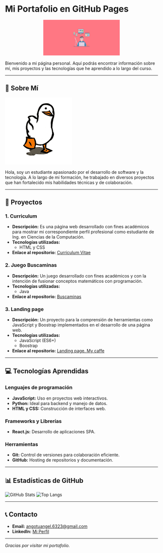 # Mi Portafolio en GitHub Pages

<div align="center">
  <img src="media/coding.jpg" alt="Imagen referencial de programación" style="width:50%; height:auto;">
</div>

Bienvenido a mi página personal. Aquí podrás encontrar información sobre mí, mis proyectos y las tecnologías que he aprendido a lo largo del curso.

---

## 🌟 Sobre Mí

![Duck dance](media/duckdance.gif "GIF Duck dance")

Hola, soy un estudiante apasionado por el desarrollo de software y la tecnología. A lo largo de mi formación, he trabajado en diversos proyectos que han fortalecido mis habilidades técnicas y de colaboración.

---

## 🚀 Proyectos

### 1. **Curriculum**
- **Descripción:** Es una página web desarrollado con fines académicos para mostrar mi correspondiente perfil profesional como estudiante de Ing. en Ciencias de la Computación.
- **Tecnologías utilizadas:** 
  - HTML y CSS
- **Enlace al repositorio:** [Curriculum Vitae](https://github.com/Kenkyo1/curriculum.git)

### 2. **Juego Buscaminas**
- **Descripción:** Un juego desarrollado con fines académicos y con la intención de fusionar conceptos matemáticos con programación.
- **Tecnologías utilizadas:**
  - Java
- **Enlace al repositorio:** [Buscaminas](https://github.com/Kenkyo1/ProyectoBuscaminas.git)

### 3. **Landing page**
- **Descripción:** Un proyecto para la comprensión de herramientas como JavaScript y Boostrap implementados en el desarrollo de una página web.
- **Tecnologías utilizadas:**
  - JavaScript (ES6+)
  - Boostrap
- **Enlace al repositorio:** [Landing page. My caffe](https://github.com/Kenkyo1/landing.git)

---

## 💻 Tecnologías Aprendidas

### Lenguajes de programación
- **JavaScript:** Uso en proyectos web interactivos.
- **Python:** Ideal para backend y manejo de datos.
- **HTML y CSS:** Construcción de interfaces web.

### Frameworks y Librerías
- **React.js:** Desarrollo de aplicaciones SPA.

### Herramientas
- **Git:** Control de versiones para colaboración eficiente.
- **GitHub:** Hosting de repositorios y documentación.

---

## 📊 Estadísticas de GitHub

![GitHub Stats](https://github-readme-stats.vercel.app/api?username=Kenkyo1&show_icons=true&theme=radical)
![Top Langs](https://github-readme-stats.vercel.app/api/top-langs/?username=Kenkyo1&layout=compact&theme=radical)

---

## 📞 Contacto

- **Email:** [angotuangel.6323@gmail.com](angotuangel.6323@gmail.com)
- **LinkedIn:** [Mi Perfil](linkedin.com/in/angel-gómez-tumbaco-4634a327a)

---

_Gracias por visitar mi portafolio._

